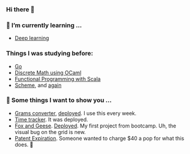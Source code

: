 ### Hi there 👋


### 🌱 I’m currently learning ...
- [Deep learning](https://github.com/jamesliudotcc/rabbit_classifier)

### Things I was studying before:

- [Go](https://github.com/jamesliudotcc/learn-go-with-tests)
- [Discrete Math using OCaml](https://github.com/jamesliudotcc/discrete-math-and-func-prog)
- [Functional Programming with Scala](https://github.com/jamesliudotcc/functional_programming_scala)
- [Scheme](https://github.com/jamesliudotcc/littleschemer), and [again](https://github.com/jamesliudotcc/seasoned-schemer)


### 🔭 Some things I want to show you ...
- [Grams converter](https://github.com/jamesliudotcc/grams_converter), [deployed](https://jamesliudotcc.github.io/grams_converter/). I use this every week.
- [Time tracker](https://github.com/jamesliudotcc/lawyer-timer). It was deployed.
- [Fox and Geese](https://github.com/jamesliudotcc/fox-and-geese). [Deployed](https://jamesliudotcc.github.io/fox-and-geese/). My first project from bootcamp. Uh, the visual bug on the grid is new.
- [Patent Expiration](https://github.com/jamesliudotcc/patentexpiration). Someone wanted to charge $40 a pop for what this does. 💸
